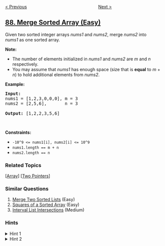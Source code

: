<!--|This file generated by command(leetcode description); DO NOT EDIT.    |-->
<!--+----------------------------------------------------------------------+-->
<!--|@author    openset <openset.wang@gmail.com>                           |-->
<!--|@link      https://github.com/openset                                 |-->
<!--|@home      https://github.com/openset/leetcode                        |-->
<!--+----------------------------------------------------------------------+-->

[< Previous](../scramble-string "Scramble String")
　　　　　　　　　　　　　　　　
[Next >](../gray-code "Gray Code")

## [88. Merge Sorted Array (Easy)](https://leetcode.com/problems/merge-sorted-array "合并两个有序数组")

<p>Given two sorted integer arrays <em>nums1</em> and <em>nums2</em>, merge <em>nums2</em> into <em>nums1</em> as one sorted array.</p>

<p><strong>Note:</strong></p>

<ul>
	<li>The number of elements initialized in <em>nums1</em> and <em>nums2</em> are <em>m</em> and <em>n</em> respectively.</li>
	<li>You may assume that <em>nums1</em> has enough space (size that is&nbsp;<strong>equal</strong> to <em>m</em> + <em>n</em>) to hold additional elements from <em>nums2</em>.</li>
</ul>

<p><strong>Example:</strong></p>

<pre>
<strong>Input:</strong>
nums1 = [1,2,3,0,0,0], m = 3
nums2 = [2,5,6],       n = 3

<strong>Output:</strong>&nbsp;[1,2,2,3,5,6]
</pre>

<p>&nbsp;</p>
<p><strong>Constraints:</strong></p>

<ul>
	<li><code>-10^9 &lt;= nums1[i], nums2[i] &lt;= 10^9</code></li>
	<li><code>nums1.length == m + n</code></li>
	<li><code>nums2.length == n</code></li>
</ul>

### Related Topics
  [[Array](../../tag/array/README.md)]
  [[Two Pointers](../../tag/two-pointers/README.md)]

### Similar Questions
  1. [Merge Two Sorted Lists](../merge-two-sorted-lists) (Easy)
  1. [Squares of a Sorted Array](../squares-of-a-sorted-array) (Easy)
  1. [Interval List Intersections](../interval-list-intersections) (Medium)

### Hints
<details>
<summary>Hint 1</summary>
You can easily solve this problem if you simply think about two elements at a time rather than two arrays. We know that each of the individual arrays is sorted. What we don't know is how they will intertwine. Can we take a local decision and arrive at an optimal solution?
</details>

<details>
<summary>Hint 2</summary>
If you simply consider one element each at a time from the two arrays and make a decision and proceed accordingly, you will arrive at the optimal solution.
</details>
